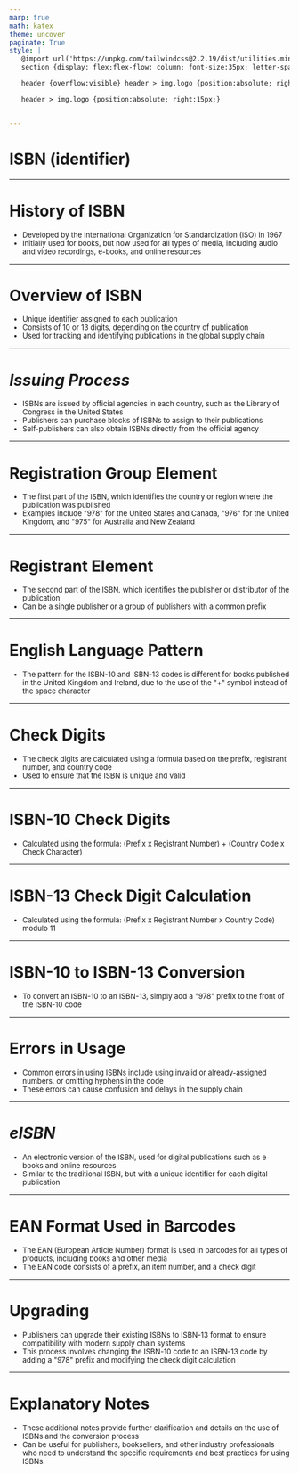 ```yaml
---
marp: true
math: katex
theme: uncover
paginate: True
style: |
   @import url('https://unpkg.com/tailwindcss@2.2.19/dist/utilities.min.css');
   section {display: flex;flex-flow: column; font-size:35px; letter-spacing:1.4px;}

   header {overflow:visible} header > img.logo {position:absolute; right:15px;}

   header > img.logo {position:absolute; right:15px;}


---
```

<!-- backgroundColor: white -->
<!-- _class: lead -->

 # ISBN (identifier)

---
<style scoped>p,li {font-size:0.92em}</style>

 # History of ISBN
- Developed by the International Organization for Standardization (ISO) in 1967
- Initially used for books, but now used for all types of media, including audio and video recordings, e-books, and online resources


---
<style scoped>p,li {font-size:0.88em}</style>

 # Overview of ISBN
- Unique identifier assigned to each publication
- Consists of 10 or 13 digits, depending on the country of publication
- Used for tracking and identifying publications in the global supply chain


---
<style scoped>p,li {font-size:0.88em}</style>

 # _Issuing Process_
- ISBNs are issued by official agencies in each country, such as the Library of Congress in the United States
- Publishers can purchase blocks of ISBNs to assign to their publications
- Self-publishers can also obtain ISBNs directly from the official agency


---
<style scoped>p,li {font-size:0.92em}</style>

 # **Registration Group Element**

- The first part of the ISBN, which identifies the country or region where the publication was published
- Examples include "978" for the United States and Canada, "976" for the United Kingdom, and "975" for Australia and New Zealand

---
<style scoped>p,li {font-size:0.92em}</style>

 # **Registrant Element**

- The second part of the ISBN, which identifies the publisher or distributor of the publication
- Can be a single publisher or a group of publishers with a common prefix

---
<style scoped>p,li {font-size:0.96em}</style>

 # English Language Pattern

- The pattern for the ISBN-10 and ISBN-13 codes is different for books published in the United Kingdom and Ireland, due to the use of the "+" symbol instead of the space character

---
<style scoped>p,li {font-size:0.92em}</style>

 # Check Digits

- The check digits are calculated using a formula based on the prefix, registrant number, and country code
- Used to ensure that the ISBN is unique and valid

---
<style scoped>p,li {font-size:0.96em}</style>

 # ISBN-10 Check Digits

- Calculated using the formula: (Prefix x Registrant Number) + (Country Code x Check Character)

---
<style scoped>p,li {font-size:0.96em}</style>

 # ISBN-13 Check Digit Calculation
- Calculated using the formula: (Prefix x Registrant Number x Country Code) modulo 11


---
<style scoped>p,li {font-size:0.96em}</style>

 # ISBN-10 to ISBN-13 Conversion
- To convert an ISBN-10 to an ISBN-13, simply add a "978" prefix to the front of the ISBN-10 code


---
<style scoped>p,li {font-size:0.92em}</style>

 # Errors in Usage

- Common errors in using ISBNs include using invalid or already-assigned numbers, or omitting hyphens in the code
- These errors can cause confusion and delays in the supply chain

---
<style scoped>p,li {font-size:0.92em}</style>

 # _eISBN_

- An electronic version of the ISBN, used for digital publications such as e-books and online resources
- Similar to the traditional ISBN, but with a unique identifier for each digital publication

---
<style scoped>p,li {font-size:0.92em}</style>

 # EAN Format Used in Barcodes
- The EAN (European Article Number) format is used in barcodes for all types of products, including books and other media
- The EAN code consists of a prefix, an item number, and a check digit


---
<style scoped>p,li {font-size:0.92em}</style>

 # Upgrading
- Publishers can upgrade their existing ISBNs to ISBN-13 format to ensure compatibility with modern supply chain systems
- This process involves changing the ISBN-10 code to an ISBN-13 code by adding a "978" prefix and modifying the check digit calculation


---
<style scoped>p,li {font-size:0.92em}</style>

 # Explanatory Notes

- These additional notes provide further clarification and details on the use of ISBNs and the conversion process
- Can be useful for publishers, booksellers, and other industry professionals who need to understand the specific requirements and best practices for using ISBNs.